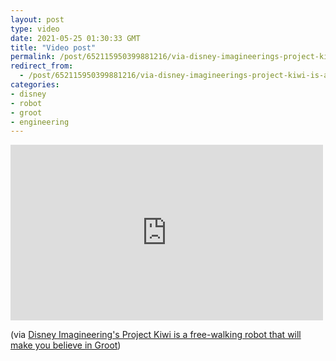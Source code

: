 ```yaml
---
layout: post
type: video
date: 2021-05-25 01:30:33 GMT
title: "Video post"
permalink: /post/652115950399881216/via-disney-imagineerings-project-kiwi-is-a
redirect_from: 
  - /post/652115950399881216/via-disney-imagineerings-project-kiwi-is-a
categories:
- disney
- robot
- groot
- engineering
---
```

<iframe width="500" height="281"  id="youtube_iframe" src="https://www.youtube.com/embed/6spi7nBqrro?feature=oembed&amp;enablejsapi=1&amp;wmode=opaque" frameborder="0" allow="accelerometer; autoplay; clipboard-write; encrypted-media; gyroscope; picture-in-picture" allowfullscreen title="Disney Imagineering's Project Kiwi is free walking robot that will make you believe in Groot"></iframe>

<p>(via <a href="https://techcrunch.com/2021/04/23/disney-imagineerings-project-kiwi-is-free-walking-robot-that-will-make-you-believe-in-groot/">Disney Imagineering's Project Kiwi is a free-walking robot that will make you believe in Groot</a>) </p>